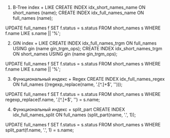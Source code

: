 1. B-Tree index + LIKE
CREATE INDEX idx_short_names_name ON short_names (name);
CREATE INDEX idx_full_names_name ON full_names (name);

UPDATE full_names f
SET f.status = s.status
FROM short_names s
WHERE f.name LIKE s.name || '%'; 

2. GIN index + LIKE
CREATE INDEX idx_full_names_trgm ON full_names USING gin (name gin_trgm_ops);
CREATE INDEX idx_short_names_trgm ON short_names USING gin (name gin_trgm_ops);

UPDATE full_names f
SET f.status = s.status
FROM short_names s
WHERE f.name LIKE s.name || '%'; 

3. Функциональный индекс + Regex
CREATE INDEX idx_full_names_regex ON full_names ((regexp_replace(name, '\.[^.]+$', '')));

UPDATE full_names f
SET f.status = s.status
FROM short_names s
WHERE regexp_replace(f.name, '\.[^.]+$', '') = s.name;

4. Функциональный индекс + split_part
CREATE INDEX idx_full_names_split ON full_names (split_part(name, '.', 1));

UPDATE full_names f
SET f.status = s.status
FROM short_names s
WHERE split_part(f.name, '.', 1) = s.name;
